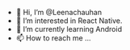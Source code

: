 - 👋 Hi, I’m @Leenachauhan
- 👀 I’m interested in React Native. 
- 🌱 I’m currently learning Android
- 📫 How to reach me ...

<!---
Leenachauhan/Leenachauhan is a ✨ special ✨ repository because its `README.md` (this file) appears on your GitHub profile.
You can click the Preview link to take a look at your changes.
--->
